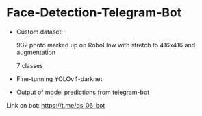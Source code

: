 # Face-Detection-Telegram-Bot

- Custom dataset: 

  932 photo marked up on RoboFlow with stretch to 416x416 and augmentation
  
  7 classes

- Fine-tunning YOLOv4-darknet
- Output of model predictions from telegram-bot

Link on bot: <https://t.me/ds_06_bot>


